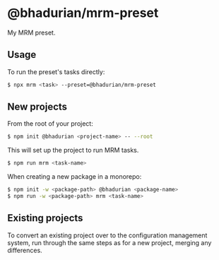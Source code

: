 # @bhadurian/mrm-preset

My MRM preset.

## Usage

To run the preset's tasks directly:

```bash
$ npx mrm <task> --preset=@bhadurian/mrm-preset
```

## New projects

From the root of your project:

```bash
$ npm init @bhadurian <project-name> -- --root
```

This will set up the project to run MRM tasks.

```bash
$ npm run mrm <task-name>
```

When creating a new package in a monorepo:

```bash
$ npm init -w <package-path> @bhadurian <package-name>
$ npm run -w <package-path> mrm <task-name>
```

## Existing projects

To convert an existing project over to the configuration management system, run through the same steps as for a new project, merging any differences.
